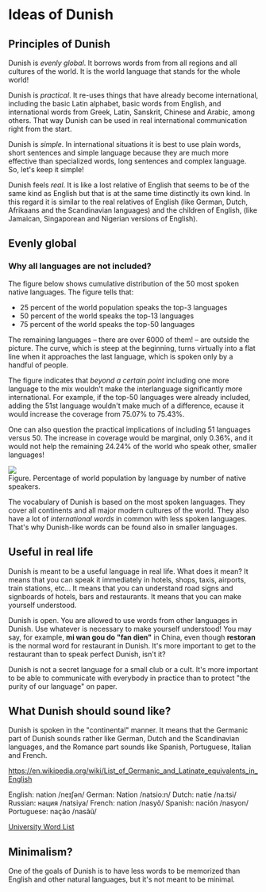 # Ideas of Dunish

## Principles of Dunish

Dunish is _evenly global_.
It borrows words from from all regions and all cultures of the world.
It is the world language that stands for the whole world!

Dunish is _practical_.
It re-uses things that have already become international, including
the basic Latin alphabet,
basic words from English, and
international words from Greek, Latin, Sanskrit, Chinese and Arabic, among others.
That way Dunish can be used in real international communication right from the start.

Dunish is _simple_.
In international situations it is best to use plain words, short sentences and simple language
because they are much more effective than specialized words, long sentences and complex language.
So, let's keep it simple!

Dunish feels _real_.
It is like a lost relative of English
that seems to be of the same kind as English but that is at the same time distinctly its own kind.
In this regard it is similar to the real relatives of English
(like German, Dutch, Afrikaans and the Scandinavian languages)
and the children of English,
(like Jamaican, Singaporean and Nigerian versions of English).


## Evenly global

### Why all languages are not included?

The figure below shows cumulative distribution of the 50 most spoken native languages.
The figure tells that:

- 25 percent of the world population speaks the top-3 languages
- 50 percent of the world speaks the top-13 languages
- 75 percent of the world speaks the top-50 languages

The remaining languages – there are over 6000 of them! – are outside the picture.
The curve, which is steep at the beginning, turns virtually into a flat line when it approaches the last language,
which is spoken only by a handful of people.

The figure indicates that _beyond a certain point_
including one more language to the mix wouldn't make the interlanguage significantly more international.
For example, if the top-50 languages were already included,
adding the 51st language wouldn't make much of a difference,
ecause it would increase the coverage from 75.07% to 75.43%.

One can also question the practical implications of including 51 languages versus 50.
The increase in coverage would be marginal, only 0.36%,
and it would not help the remaining 24.24% of the world who speak other, smaller languages!

![](http://www.pandunia.info/dunish/grafe/kumule.png)  
Figure. Percentage of world population by language by number of native speakers.

The vocabulary of Dunish is based on the most spoken languages.
They cover all continents and all major modern cultures of the world.
They also have a lot of _international words_ in common with less spoken languages.
That's why Dunish-like words can be found also in smaller languages.


## Useful in real life

Dunish is meant to be a useful language in real life.
What does it mean?
It means that you can speak it immediately in hotels, shops, taxis, airports, train stations, etc...
It means that you can understand road signs and signboards of hotels, bars and restaurants.
It means that you can make yourself understood.

Dunish is open.
You are allowed to use words from other languages in Dunish.
Use whatever is necessary to make yourself understood!
You may say, for example, **mi wan gou do "fan dien"** in China,
even though **restoran** is the normal word for restaurant in Dunish.
It's more important to get to the restaurant than to speak perfect Dunish, isn't it?

Dunish is not a secret language for a small club or a cult.
It's more important to be able to communicate with everybody in practice
than to protect "the purity of our language" on paper.



## What Dunish should sound like?

Dunish is spoken in the "continental" manner.
It means that the Germanic part of Dunish sounds rather like German, Dutch and the Scandinavian languages,
and the Romance part sounds like Spanish, Portuguese, Italian and French.

https://en.wikipedia.org/wiki/List_of_Germanic_and_Latinate_equivalents_in_English


English: nation /neɪʃən/
German: Nation /natsio:n/
Dutch: natie /na:tsi/
Russian: нация /natsiya/
French: nation /nasyõ/
Spanish: nación /nasyon/
Portuguese: nação /nasãũ/


[University Word List](http://jbauman.com/aboutUWL.html)

## Minimalism?

One of the goals of Dunish is to have less words to be memorized than English and other natural languages,
but it's not meant to be minimal.

